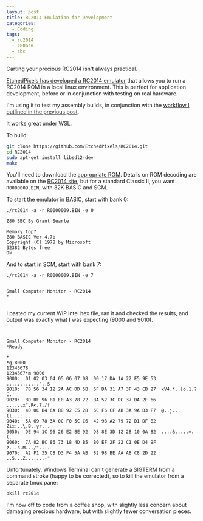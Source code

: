 ```yaml
---
layout: post
title: RC2014 Emulation for Development
categories:
  - Coding
tags: 
  - rc2014
  - z80asm
  - sbc
---
```


Carting your precious RC2014 isn't always practical.

[EtchedPixels has developed a RC2014 emulator](https://github.com/EtchedPixels/RC2014) that allows you to run 
a RC2014 ROM in a local linux environment.  This is perfect for application 
development, before or in conjunction with testing on real hardware.

I'm using it to test my assembly builds, in conjunction with 
the [workflow I outlined in the previous post](/2023-01-05-getting-started-with-z80asm-on-the-rc2014/).

It works great under WSL.

To build:

```bash
git clone https://github.com/EtchedPixels/RC2014.git
cd RC2014
sudo apt-get install libsdl2-dev
make
```

You'll need to download the [appropriate ROM](https://github.com/RC2014Z80/RC2014/tree/master/ROMs/Factory). Details on ROM decoding 
are available on the [RC2014 site](https://rc2014.co.uk/tag/rom/), 
but for a standard Classic II, you want `R0000009.BIN`, with 
32K BASIC and SCM.

To start the emulator in BASIC, start with bank 0:

```
./rc2014 -a -r R0000009.BIN -e 0

Z80 SBC By Grant Searle

Memory top?
Z80 BASIC Ver 4.7b
Copyright (C) 1978 by Microsoft
32382 Bytes free
Ok

```

And to start in SCM, start with bank 7:

```
./rc2014 -a -r R0000009.BIN -e 7


Small Computer Monitor - RC2014
*


```

I pasted my current WIP intel hex file, ran it and checked 
the results, and output was exactly what I was expecting (9000 and 9010).

```


Small Computer Monitor - RC2014
*Ready

*
*g 8000
12345678
1234567*m 9000
9000:  01 02 03 04 05 06 07 08  00 17 DA 1A 22 E5 9E 53  ............"..S
9010:  78 56 34 12 2A AC DD 5B  6F DA 31 A7 3F 43 CB 27  xV4.*..[o.1.?C.'
9020:  BD BF 96 81 E0 A3 78 22  BA 52 3C DC 37 DA 2F 66  ......x".R<.7./f
9030:  40 0C B4 6A B8 92 C5 28  6C F6 CF AB 3A 9A D3 F7  @..j...(l...:...
9040:  5A 69 78 3A 0C F0 5C C6  42 98 A2 79 72 D1 DF B2  Zix:..\.B..yr...
9050:  DE 94 1C 96 26 E2 BE 92  D8 8E 3D 12 28 10 0A 82  ....&.....=.(...
9060:  7A 82 BC 86 73 18 4D B5  B0 EF 2F 22 C1 0E D4 9F  z...s.M.../"....
9070:  A2 F1 35 C8 D3 F4 5A AB  82 98 BE AA A8 C8 2D 22  ..5...Z.......-"

```

Unfortunately, Windows Terminal can't generate a SIGTERM from a command stroke (happy to be corrected), so to kill the emulator from a separate tmux pane:

```
pkill rc2014
```

I'm now off to code from a coffee shop, with slightly less concern 
about damaging precious hardware, but with slightly fewer
conversation pieces.